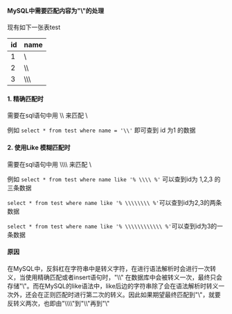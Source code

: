 #### MySQL中需要匹配内容为"\\"的处理

现有如下一张表test

| id   | name   |
| ---- | ------ |
| 1    | \      |
| 2    | \\\\   |
| 3    | \\\\\\ |

#### 1. 精确匹配时

需要在sql语句中用 \\\ 来匹配 \  

例如 `select * from test where name = '\\'` 即可查到  id 为1 的数据



#### 2. 使用Like 模糊匹配时

需要在sql语句中用 \\\\\\\ 来匹配 \\

例如 `select * from test where name like '% \\\\ %'`  可以查到id为 1,2,3 的三条数据

`select * from test where name like '% \\\\\\\\ %'`可以查到id为2,3的两条数据

`select * from test where name like '% \\\\\\\\\\\\ %'`可以查到id为3的一条数据



#### 原因

在MySQL中，反斜杠在字符串中是转义字符，在进行语法解析时会进行一次转义，当使用精确匹配或者insert语句时，"\\\\" 在数据库中会被转义一次，最终只会存储"\\"。而在MySQL的like语法中，like后边的字符串除了会在语法解析时转义一次外，还会在正则匹配时进行第二次的转义。因此如果期望最终匹配到"\\"，就要反转义两次，也即由"\\\\\\\\"到"\\\\"再到"\\"
